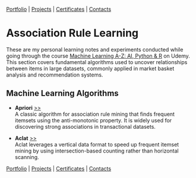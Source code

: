 [Portfolio](https://github.com/daluchkin/data-analyst-portfolio) |  [Projects](https://github.com/daluchkin/data-analyst-portfolio/blob/main/projects.md) | [Certificates](https://github.com/daluchkin/data-analyst-portfolio/blob/main/certificates.md) | [Contacts](https://github.com/daluchkin/data-analyst-portfolio#my_contacts)

# Association Rule Learning

These are my personal learning notes and experiments conducted while going through the course [Machine Learning A-Z: AI, Python & R](https://www.udemy.com/course/machinelearning/) on Udemy. This section covers fundamental algorithms used to uncover relationships between items in large datasets, commonly applied in market basket analysis and recommendation systems.

## Machine Learning Algorithms

- **Apriori** [>>](./01_Apriori)  
  A classic algorithm for association rule mining that finds frequent itemsets using the anti-monotonic property. It is widely used for discovering strong associations in transactional datasets.

- **Aclat** [>>](./02_Aclat)  
  Aclat leverages a vertical data format to speed up frequent itemset mining by using intersection-based counting rather than horizontal scanning.


[Portfolio](https://github.com/daluchkin/data-analyst-portfolio) |  [Projects](https://github.com/daluchkin/data-analyst-portfolio/blob/main/projects.md) | [Certificates](https://github.com/daluchkin/data-analyst-portfolio/blob/main/certificates.md) | [Contacts](https://github.com/daluchkin/data-analyst-portfolio#my_contacts)